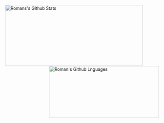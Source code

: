 <img width="450em" height="200em" align="left" alt="Romans's Github Stats" src="https://github-readme-stats.vercel.app/api?username=macrog0d&show_icons=true?count_private=true&theme=dark">
<img width="360em" height="170em" align="right" alt="Roman's Github Lnguages" src="https://github-readme-stats.vercel.app/api/top-langs/?username=macrog0d&layout=compact&langs_count=8&theme=dark">
